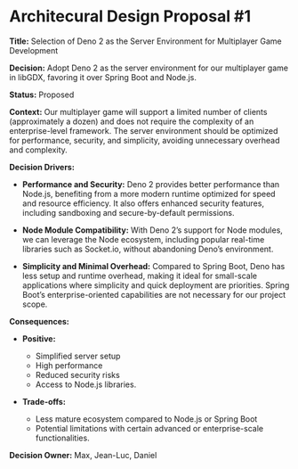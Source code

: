# Architecural Design Proposal #1

**Title:** Selection of Deno 2 as the Server Environment for Multiplayer Game Development

**Decision:** Adopt Deno 2 as the server environment for our multiplayer game in libGDX, favoring it over Spring Boot and Node.js.

**Status:** Proposed

**Context:** Our multiplayer game will support a limited number of clients (approximately a dozen) and does not require the complexity of an enterprise-level framework. The server environment should be optimized for performance, security, and simplicity, avoiding unnecessary overhead and complexity.

**Decision Drivers:**

- **Performance and Security:** Deno 2 provides better performance than Node.js, benefiting from a more modern runtime optimized for speed and resource efficiency. It also offers enhanced security features, including sandboxing and secure-by-default permissions.

- **Node Module Compatibility:** With Deno 2’s support for Node modules, we can leverage the Node ecosystem, including popular real-time libraries such as Socket.io, without abandoning Deno’s environment.

- **Simplicity and Minimal Overhead:** Compared to Spring Boot, Deno has less setup and runtime overhead, making it ideal for small-scale applications where simplicity and quick deployment are priorities. Spring Boot’s enterprise-oriented capabilities are not necessary for our project scope.

**Consequences:**

- **Positive:** 
  - Simplified server setup
  - High performance
  - Reduced security risks
  - Access to Node.js libraries.

- **Trade-offs:** 
  - Less mature ecosystem compared to Node.js or Spring Boot
  - Potential limitations with certain advanced or enterprise-scale functionalities.

**Decision Owner:** Max, Jean-Luc, Daniel